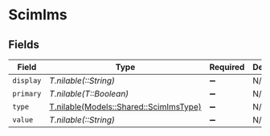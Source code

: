 # ScimIms


## Fields

| Field                                                                        | Type                                                                         | Required                                                                     | Description                                                                  |
| ---------------------------------------------------------------------------- | ---------------------------------------------------------------------------- | ---------------------------------------------------------------------------- | ---------------------------------------------------------------------------- |
| `display`                                                                    | *T.nilable(::String)*                                                        | :heavy_minus_sign:                                                           | N/A                                                                          |
| `primary`                                                                    | *T.nilable(T::Boolean)*                                                      | :heavy_minus_sign:                                                           | N/A                                                                          |
| `type`                                                                       | [T.nilable(Models::Shared::ScimImsType)](../../models/shared/scimimstype.md) | :heavy_minus_sign:                                                           | N/A                                                                          |
| `value`                                                                      | *T.nilable(::String)*                                                        | :heavy_minus_sign:                                                           | N/A                                                                          |